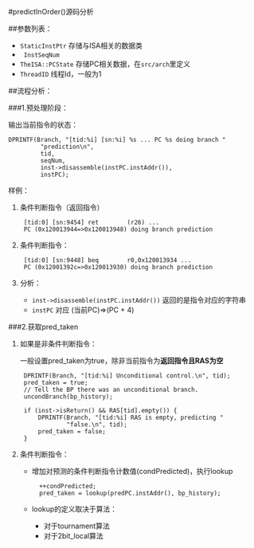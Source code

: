 #predictInOrder()源码分析

##参数列表：

* `StaticInstPtr` 存储与ISA相关的数据类
* `	InstSeqNum` 
* `TheISA::PCState` 存储PC相关数据，在`src/arch`里定义
* `ThreadID` 线程Id，一般为1

##流程分析：

###1.预处理阶段：

输出当前指令的状态：

	DPRINTF(Branch, "[tid:%i] [sn:%i] %s ... PC %s doing branch "                    
             "prediction\n", 
             tid, 
             seqNum,
             inst->disassemble(instPC.instAddr()), 
             instPC);

样例：

1. 条件判断指令（返回指令）
		
		[tid:0] [sn:9454] ret        (r26) ... 
		PC (0x120013944=>0x120013948) doing branch prediction
2. 条件判断指令：

		[tid:0] [sn:9448] beq        r0,0x120013934 ... 
		PC (0x12001392c=>0x120013930) doing branch prediction
3. 分析：
	* `inst->disassemble(instPC.instAddr())` 返回的是指令对应的字符串
	* `instPC` 对应 (当前PC)=>(PC + 4)
	
###2.获取pred_taken

1. 如果是非条件判断指令：
		
	一般设置pred_taken为true，除非当前指令为**返回指令且RAS为空**

		DPRINTF(Branch, "[tid:%i] Unconditional control.\n", tid);
		pred_taken = true;
		// Tell the BP there was an unconditional branch.
		uncondBranch(bp_history);
		
		if (inst->isReturn() && RAS[tid].empty()) {
		    DPRINTF(Branch, "[tid:%i] RAS is empty, predicting "
		            "false.\n", tid);
		    pred_taken = false;
		}
	
2. 条件判断指令：

	* 增加对预测的条件判断指令计数值(condPredicted)，执行lookup

			++condPredicted; 
			pred_taken = lookup(predPC.instAddr(), bp_history);
			
	* lookup的定义取决于算法：
		* 对于tournament算法
		* 对于2bit_local算法